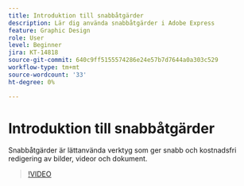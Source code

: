 ```yaml
---
title: Introduktion till snabbåtgärder
description: Lär dig använda snabbåtgärder i Adobe Express
feature: Graphic Design
role: User
level: Beginner
jira: KT-14818
source-git-commit: 640c9ff5155574286e24e57b7d7644a0a303c529
workflow-type: tm+mt
source-wordcount: '33'
ht-degree: 0%

---
```


# Introduktion till snabbåtgärder

Snabbåtgärder är lättanvända verktyg som ger snabb och kostnadsfri redigering av bilder, videor och dokument.

>[!VIDEO](https://video.tv.adobe.com/v/3426925?quality=12&learn=on&hidetitle=true)
